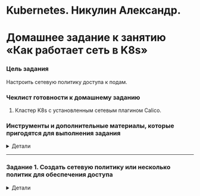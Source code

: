 # Kubernetes. Никулин Александр.
# Домашнее задание к занятию «Как работает сеть в K8s»

### Цель задания

Настроить сетевую политику доступа к подам.

### Чеклист готовности к домашнему заданию

1. Кластер K8s с установленным сетевым плагином Calico.

### Инструменты и дополнительные материалы, которые пригодятся для выполнения задания
<details>
  <summary>Детали</summary>

  1. [Документация Calico](https://www.tigera.io/project-calico/).
  2. [Network Policy](https://kubernetes.io/docs/concepts/services-networking/network-policies/).
  3. [About Network Policy](https://docs.projectcalico.org/about/about-network-policy).
</details>

-----

### Задание 1. Создать сетевую политику или несколько политик для обеспечения доступа
<details>
  <summary>Детали</summary>
  
  1. Создать deployment'ы приложений frontend, backend и cache и соответсвующие сервисы.
  2. В качестве образа использовать network-multitool.
  3. Разместить поды в namespace App.
  4. Создать политики, чтобы обеспечить доступ frontend -> backend -> cache. Другие виды подключений должны быть запрещены.
  5. Продемонстрировать, что трафик разрешён и запрещён.

  > Повторение мать - учения. Используем предыдущий урок, что бы поднять класстер. \
  > С помощью терраформ поднимем инфру: [Исходники](../3.2/src/terraform) \
  > ![alt text](images/image100.png) \
  > ![alt text](images/image99.png) \
  > Далее с помощью Kubespray поднимем класстер. По дефолту там уже включен плагин Calico.
  > ![alt text](images/image98.png) \
  > ![alt text](images/image97.png) \
  > Кластер поднялся, но не весь... в общем через какое-то время подтянулась и последняя нода. Скорее всего ноды так долго поднимались из-за малой доли процессорного времени для нод (чтд на фото на фото) \
  > ![alt text](images/image88.png) \
  > првоерим наличие калико \
  > ![alt text](images/image96.png)
  > Далее подготовил все манифесты \
  > В манифестах deployment'ов в качестве образа используется network-multitool. \
  > Для размещения подов в namespace app создам его: \
  > ![alt text](images/image94.png) \
  > список манифестов: \
  > ![alt text](images/image95.png) \
  > Детальный: \
  > [frontend deployment](src/frontend.deployment.yaml) \
  > [frontend service](src/frontend.service.yaml)
  > [backend deployment](src/backend.deployment.yaml) \
  > [backend service](src/backend.service.yaml) \
  > [cache deployment](src/cache.deployment.yaml) \
  > [cache service](src/cache.service.yaml) \
  > [back-to-cache network](src/back-to-cache.network.yaml) \
  > [front-to-back policy](src/front-to-back.policy.yaml) \
  > [deny-all policy](src/deny-all.policy.yaml) \
  > Применяем конфигурации \
  > ![alt text](images/image93.png) \
  > ![alt text](images/image92.png) \
  > Всё поднялось, теперь зайдем в каждый и поделаем запросы \
  > Заходим во фронт и делаем запросы на соседние поды \
  > ![alt text](images/image91.png) \
  > Видно, что фронт может стучаться сам на себя, и на бек, но в кеш не может \
  > Заходим в бэк и делаем запросы на соседние поды \
  > ![alt text](images/image90.png) \
  > Видно, что бэк может стучаться сам на себя, и на кеш, но во фронт не может \
  > Заходим в кеш и делаем запросы на соседние поды \
  > ![alt text](images/image90.png) \
  > Видно, что кеш может стучаться только сам на себя, а на отсальные нет \
</details>